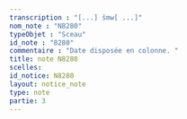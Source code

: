 ```yaml
---
transcription : "[...] šmw[ ...]"
nom_note : "N8280"
typeObjet : "Sceau"
id_note : "8280"
commentaire : "Date disposée en colonne. "
title: note N8280
scelles: 
id_notice: N8280
layout: notice_note
type: note
partie: 3
---
```

